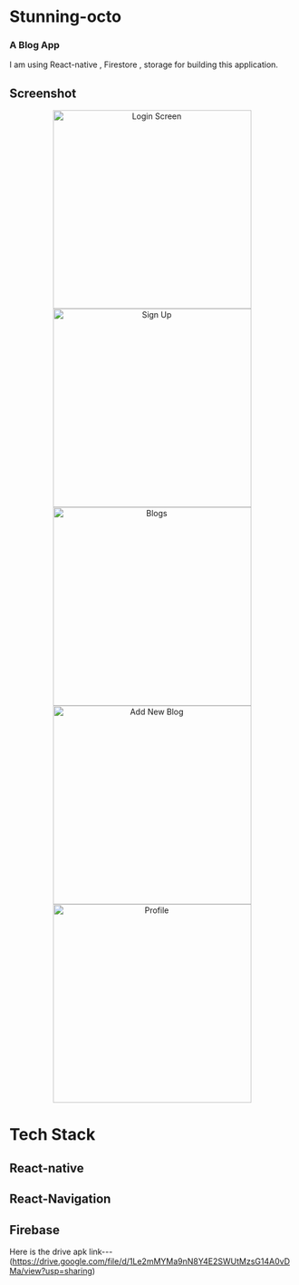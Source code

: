 # Stunning-octo
### A Blog App
I am using React-native , Firestore , storage for building this application. 

## Screenshot
<p align="center" >
  <img src="https://user-images.githubusercontent.com/108892061/221830569-852c20cf-c293-492e-a75b-e6197f0a9dbd.png" width="350" title="Login Screen">
    <img src="https://user-images.githubusercontent.com/108892061/221831676-b3f56e5a-a8bf-4d30-831d-999cee36095d.png" width="350" title="Sign Up">
      <img src="https://user-images.githubusercontent.com/108892061/221831821-eea765f1-f382-4db9-b178-19d606788357.png" width="350" title="Blogs">
        <img src="https://user-images.githubusercontent.com/108892061/221832052-ecbc6533-b1b9-427f-b068-39357802d326.png" width="350" title="Add New Blog">
          <img src="https://user-images.githubusercontent.com/108892061/221832186-3788373a-222a-4b72-ac90-a84f1791d583.png" width="350" title="Profile">
 
</p>

# Tech Stack 
## React-native 
## React-Navigation
## Firebase


Here is the drive apk link---(https://drive.google.com/file/d/1Le2mMYMa9nN8Y4E2SWUtMzsG14A0vDMa/view?usp=sharing)
